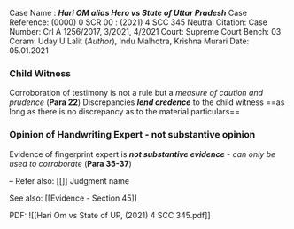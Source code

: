 Case Name : ***Hari OM alias Hero vs State of Uttar Pradesh***
Case Reference: (0000) 0 SCR 00 :  (2021) 4 SCC 345
Neutral Citation:
Case Number: Crl A 1256/2017, 3/2021, 4/2021
Court: Supreme Court
Bench: 03
Coram: Uday U Lalit (*Author*), Indu Malhotra, Krishna Murari
Date: 05.01.2021

### Child Witness
Corroboration of testimony is not a rule but a *measure of caution and prudence* (**Para 22**)
	Discrepancies ***lend credence*** to the child witness ==as long as there is no discrepancy as to the material particulars==

### Opinion of Handwriting Expert - not substantive opinion 

Evidence of fingerprint expert is ***not substantive evidence*** - *can only be used to corroborate* (**Para 35-37**)

–
Refer also:
[[]]
Judgment name

See also:
[[Evidence - Section 45]] 

PDF:
![[Hari Om vs State of UP, (2021) 4 SCC 345.pdf]]